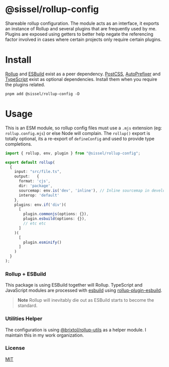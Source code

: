 # @sissel/rollup-config

Shareable rollup configuration. The module acts as an interface, it exports an instance of Rollup and several plugins that are frequently used by me. Plugins are exposed using getters to better help negate the referencing factor involved in cases where certain projects only require certain plugins.

# Install

[Rollup](https://rollupjs.org/guide/en/) and [ESBuild](https://esbuild.github.io/) exist as a peer dependency. [PostCSS](https://postcss.org/), [AutoPrefixer](https://autoprefixer.github.io/) and [TypeScript](https://typescriptlang.org/) exist as optional dependencies. Install them when you require the plugins related.

```cli
pnpm add @sissel/rollup-config -D
```

# Usage

This is an ESM module, so rollup config files must use a `.mjs` extension (eg: `rollup.config.mjs`) or else Node will complain. The `rollup()` export is totally optional, its a re-export of `defineConfig` and used to provide type completions.

<!-- prettier-ignore -->
```ts
import { rollup, env, plugin } from "@sissel/rollup-config";

export default rollup(
  {
    input: "src/file.ts",
    output:   {
      format: 'cjs',
      dir: 'package',
      sourcemap: env.is('dev', 'inline'), // Inline sourcemap in development else false
      interop: 'default'
    },
    plugins: env.if('div')(
      [
        plugin.commonjs(options: {}),
        plugin.esbuild(options: {}),
        // etc etc
      ]
    )(
      [
        plugin.esminify()
      ]
    )
  }
);
```

### Rollup + ESBuild

This package is using ESBuild together will Rollup. TypeScript and JavaScript modules are processed with [esbuild](https://esbuild.github.io/) using [rollup-plugin-esbuild](https://github.com/egoist/rollup-plugin-esbuild).

> **Note** Rollup will inevitably die out as ESBuild starts to become the standard.

### Utilities Helper

The configuration is using [@brixtol/rollup-utils](https://github.com/BRIXTOL/rollup-utils) as a helper module. I maintain this in my work organization.

### License

[MIT](#LICENSE)
